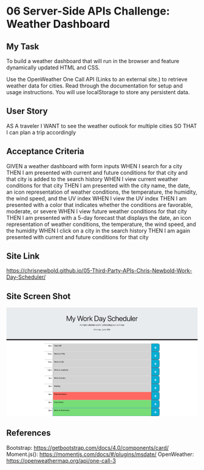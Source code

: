 # 06 Server-Side APIs Challenge: Weather Dashboard

## My Task

To build a weather dashboard that will run in the browser and feature dynamically updated HTML and CSS.

Use the OpenWeather One Call API (Links to an external site.) to retrieve weather data for cities. Read through the documentation for setup and usage instructions. You will use localStorage to store any persistent data.

## User Story

AS A traveler
I WANT to see the weather outlook for multiple cities
SO THAT I can plan a trip accordingly

## Acceptance Criteria

GIVEN a weather dashboard with form inputs
WHEN I search for a city
THEN I am presented with current and future conditions for that city and that city is added to the search history
WHEN I view current weather conditions for that city
THEN I am presented with the city name, the date, an icon representation of weather conditions, the temperature, the humidity, the wind speed, and the UV index
WHEN I view the UV index
THEN I am presented with a color that indicates whether the conditions are favorable, moderate, or severe
WHEN I view future weather conditions for that city
THEN I am presented with a 5-day forecast that displays the date, an icon representation of weather conditions, the temperature, the wind speed, and the humidity
WHEN I click on a city in the search history
THEN I am again presented with current and future conditions for that city

## Site Link

https://chrisnewbold.github.io/05-Third-Party-APIs-Chris-Newbold-Work-Day-Scheduler/

## Site Screen Shot

![](https://raw.githubusercontent.com/ChrisNewbold/05-Third-Party-APIs-Chris-Newbold-Work-Day-Scheduler/main/Assets/Images/Chris%20Newbold%20Work%20Day%20Scheduler.png)

## References

Bootstrap: https://getbootstrap.com/docs/4.0/components/card/
Moment.js(): https://momentjs.com/docs/#/plugins/msdate/
OpenWeather: https://openweathermap.org/api/one-call-3
